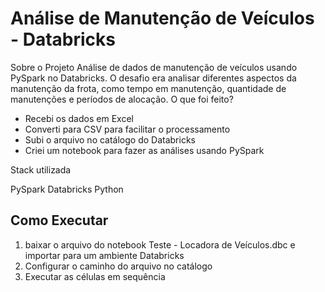 # Análise de Manutenção de Veículos - Databricks

Sobre o Projeto
Análise de dados de manutenção de veículos usando PySpark no Databricks. O desafio era analisar diferentes aspectos da manutenção da frota, como tempo em manutenção, quantidade de manutenções e períodos de alocação.
O que foi feito?

- Recebi os dados em Excel
- Converti para CSV para facilitar o processamento
- Subi o arquivo no catálogo do Databricks
- Criei um notebook para fazer as análises usando PySpark

Stack utilizada

PySpark
Databricks
Python

## Como Executar
1. baixar o arquivo do notebook Teste - Locadora de Veículos.dbc e importar para um ambiente Databricks
2. Configurar o caminho do arquivo no catálogo
3. Executar as células em sequência
